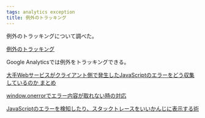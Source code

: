 ```yaml
---
tags: analytics exception
title: 例外のトラッキング
---
```

例外のトラッキングについて調べた。

[例外のトラッキング](https://developers.google.com/analytics/devguides/collection/analyticsjs/exceptions)

Google Analyticsでは例外をトラッキングできる。

[大手Webサービスがクライアント側で発生したJavaScriptのエラーをどう収集しているのか まとめ](http://qiita.com/grapswiz/items/4e97968f3d3df97a4c76)

[window.onerrorでエラー内容が取れない時の対応](http://qiita.com/sue71/items/885caeedb02ae6dc48c4)

[JavaScriptのエラーを検知したり、スタックトレースをいいかんじに表示する術](http://kitak.hatenablog.jp/entry/2014/10/08/093056)
